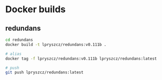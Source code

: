 # Docker builds

## 

## redundans


```bash
cd redundans
docker build -t lpryszcz/redundans:v0.111b .

# alias
docker tag -f lpryszcz/redundans:v0.111b lpryszcz/redundans:latest

# push
git push lpryszcz/redundans:latest

```
